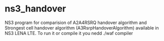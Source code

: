 # ns3_handover
NS3 program for comparision of A2­A4­RSRQ handover algorithm and Strongest   cell   handover   algorithm (A3RsrpHandoverAlgorithm)   available   in   NS­3   LENA   LTE.
To run it or compile it you nedd ./waf compiler
